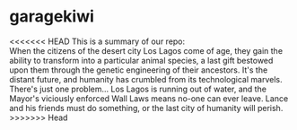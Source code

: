 # garagekiwi
<<<<<<< HEAD
This is a summary of our repo:  
 When the citizens of the desert city Los Lagos come of age, they gain the ability to transform into a particular animal species, a last gift bestowed upon them through the genetic engineering of their ancestors. It's the distant future, and humanity has crumbled from its technological marvels. There's just one problem... Los Lagos is running out of water, and the Mayor's viciously enforced Wall Laws means no-one can ever leave. Lance and his friends must do something, or the last city of humanity will perish. >>>>>>> Head